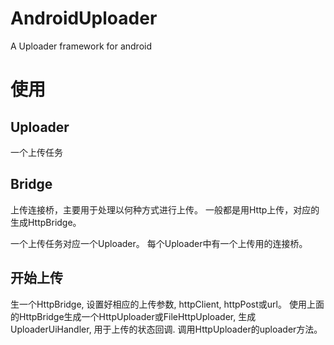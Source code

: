 AndroidUploader
===============

A Uploader framework for android


使用
====

Uploader
--------

一个上传任务

Bridge
-------

上传连接桥，主要用于处理以何种方式进行上传。
一般都是用Http上传，对应的生成HttpBridge。


一个上传任务对应一个Uploader。
每个Uploader中有一个上传用的连接桥。

开始上传
--------

生一个HttpBridge, 设置好相应的上传参数, httpClient, httpPost或url。
使用上面的HttpBridge生成一个HttpUploader或FileHttpUploader, 生成UploaderUiHandler, 用于上传的状态回调.
调用HttpUploader的uploader方法。